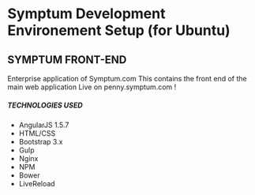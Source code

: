 # Symptum Development Environement Setup (for Ubuntu)

##  SYMPTUM FRONT-END
  Enterprise application of Symptum.com
  This contains the front end of the main web application
  Live on penny.symptum.com !

##### TECHNOLOGIES USED

- AngularJS 1.5.7
- HTML/CSS
- Bootstrap 3.x
- Gulp
- Nginx
- NPM
- Bower
- LiveReload
